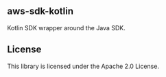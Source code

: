 ## aws-sdk-kotlin

Kotlin SDK wrapper around the Java SDK.

## License

This library is licensed under the Apache 2.0 License. 
